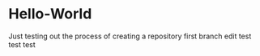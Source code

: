 # Hello-World
Just testing out the process of creating a repository
first branch edit
test test test
